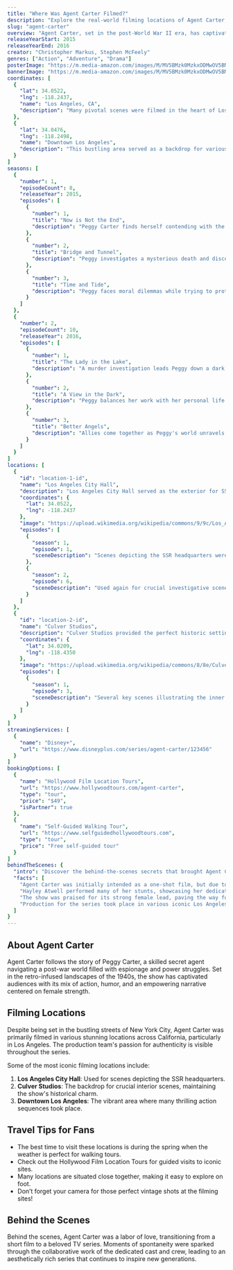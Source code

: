 ```yaml
---
title: "Where Was Agent Carter Filmed?"
description: "Explore the real-world filming locations of Agent Carter, from the thrilling world of espionage to iconic streets of Los Angeles."
slug: "agent-carter"
overview: "Agent Carter, set in the post-World War II era, has captivated audiences with its blend of action, romance, and humor. Despite being set in New York City and Los Angeles, the series was primarily filmed in various locations across California."
releaseYearStart: 2015
releaseYearEnd: 2016
creator: "Christopher Markus, Stephen McFeely"
genres: ["Action", "Adventure", "Drama"]
posterImage: "https://m.media-amazon.com/images/M/MV5BMzk0MzkxODMwOV5BMl5BanBnXkFtZTgwMjQzODE4NzE@._V1_SX300.jpg"
bannerImage: "https://m.media-amazon.com/images/M/MV5BMzk0MzkxODMwOV5BMl5BanBnXkFtZTgwMjQzODE4NzE@._V1_SX300.jpg"
coordinates: [
  { 
    "lat": 34.0522, 
    "lng": -118.2437, 
    "name": "Los Angeles, CA", 
    "description": "Many pivotal scenes were filmed in the heart of Los Angeles, capturing the vintage charm and allure of the city."
  },
  { 
    "lat": 34.0476, 
    "lng": -118.2498, 
    "name": "Downtown Los Angeles", 
    "description": "This bustling area served as a backdrop for various action sequences throughout the series."
  }
]
seasons: [
  {
    "number": 1,
    "episodeCount": 8,
    "releaseYear": 2015,
    "episodes": [
      {
        "number": 1,
        "title": "Now is Not the End",
        "description": "Peggy Carter finds herself contending with the challenges of being a female agent."
      },
      {
        "number": 2,
        "title": "Bridge and Tunnel",
        "description": "Peggy investigates a mysterious death and discovers a dangerous secret."
      },
      {
        "number": 3,
        "title": "Time and Tide",
        "description": "Peggy faces moral dilemmas while trying to protect what is right."
      }
    ]
  },
  {
    "number": 2,
    "episodeCount": 10,
    "releaseYear": 2016,
    "episodes": [
      {
        "number": 1,
        "title": "The Lady in the Lake",
        "description": "A murder investigation leads Peggy down a dark path."
      },
      {
        "number": 2,
        "title": "A View in the Dark",
        "description": "Peggy balances her work with her personal life amidst chaos."
      },
      {
        "number": 3,
        "title": "Better Angels",
        "description": "Allies come together as Peggy's world unravels."
      }
    ]
  }
]
locations: [
  {
    "id": "location-1-id",
    "name": "Los Angeles City Hall",
    "description": "Los Angeles City Hall served as the exterior for SSR headquarters, creating a historical backdrop for Peggy's missions.",
    "coordinates": {
      "lat": 34.0522,
      "lng": -118.2437
    },
    "image": "https://upload.wikimedia.org/wikipedia/commons/9/9c/Los_Angeles_City_Hall_%28cropped%29.jpg",
    "episodes": [
      {
        "season": 1,
        "episode": 1,
        "sceneDescription": "Scenes depicting the SSR headquarters were filmed here."
      },
      {
        "season": 2,
        "episode": 6,
        "sceneDescription": "Used again for crucial investigative scenes."
      }
    ]
  },
  {
    "id": "location-2-id",
    "name": "Culver Studios",
    "description": "Culver Studios provided the perfect historic setting for various interior scenes throughout the series.",
    "coordinates": {
      "lat": 34.0209,
      "lng": -118.4350
    },
    "image": "https://upload.wikimedia.org/wikipedia/commons/8/8e/Culver_Studios.jpg",
    "episodes": [
      {
        "season": 1,
        "episode": 3,
        "sceneDescription": "Several key scenes illustrating the inner workings of SSR were filmed here."
      }
    ]
  }
]
streamingServices: [
  {
    "name": "Disney+",
    "url": "https://www.disneyplus.com/series/agent-carter/123456"
  }
]
bookingOptions: [
  {
    "name": "Hollywood Film Location Tours",
    "url": "https://www.hollywoodtours.com/agent-carter",
    "type": "tour",
    "price": "$49",
    "isPartner": true
  },
  {
    "name": "Self-Guided Walking Tour",
    "url": "https://www.selfguidedhollywoodtours.com",
    "type": "tour",
    "price": "Free self-guided tour"
  }
]
behindTheScenes: {
  "intro": "Discover the behind-the-scenes secrets that brought Agent Carter to life, showcasing the dedication and creativity of the production team.",
  "facts": [
    "Agent Carter was initially intended as a one-shot film, but due to popular demand, it evolved into a full series.",
    "Hayley Atwell performed many of her stunts, showcasing her dedication to the character.",
    "The show was praised for its strong female lead, paving the way for more female-driven narratives in action genres.",
    "Production for the series took place in various iconic Los Angeles locations to encapsulate the 1940s aesthetic."
  ]
}
---
```


## About Agent Carter

Agent Carter follows the story of Peggy Carter, a skilled secret agent navigating a post-war world filled with espionage and power struggles. Set in the retro-infused landscapes of the 1940s, the show has captivated audiences with its mix of action, humor, and an empowering narrative centered on female strength.

## Filming Locations

Despite being set in the bustling streets of New York City, Agent Carter was primarily filmed in various stunning locations across California, particularly in Los Angeles. The production team's passion for authenticity is visible throughout the series.

Some of the most iconic filming locations include:

1. **Los Angeles City Hall**: Used for scenes depicting the SSR headquarters.
2. **Culver Studios**: The backdrop for crucial interior scenes, maintaining the show's historical charm.
3. **Downtown Los Angeles**: The vibrant area where many thrilling action sequences took place.

## Travel Tips for Fans

- The best time to visit these locations is during the spring when the weather is perfect for walking tours.
- Check out the Hollywood Film Location Tours for guided visits to iconic sites.
- Many locations are situated close together, making it easy to explore on foot.
- Don’t forget your camera for those perfect vintage shots at the filming sites!

## Behind the Scenes

Behind the scenes, Agent Carter was a labor of love, transitioning from a short film to a beloved TV series. Moments of spontaneity were sparked through the collaborative work of the dedicated cast and crew, leading to an aesthetically rich series that continues to inspire new generations.